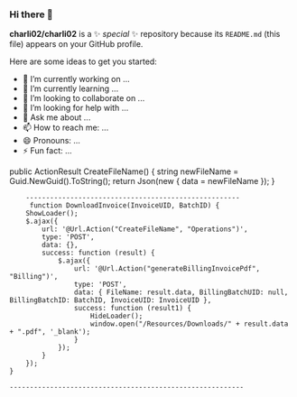 ### Hi there 👋

**charli02/charli02** is a ✨ _special_ ✨ repository because its `README.md` (this file) appears on your GitHub profile.

Here are some ideas to get you started:

- 🔭 I’m currently working on ...
- 🌱 I’m currently learning ...
- 👯 I’m looking to collaborate on ...
- 🤔 I’m looking for help with ...
- 💬 Ask me about ...
- 📫 How to reach me: ...
- 😄 Pronouns: ...
- ⚡ Fun fact: ...

 public ActionResult CreateFileName()
        {
            string newFileName = Guid.NewGuid().ToString();
            return Json(new { data = newFileName });
        }
        
        -----------------------------------------------------
         function DownloadInvoice(InvoiceUID, BatchID) {
        ShowLoader();
        $.ajax({
            url: '@Url.Action("CreateFileName", "Operations")',
            type: 'POST',
            data: {},
            success: function (result) {
                $.ajax({
                    url: '@Url.Action("generateBillingInvoicePdf", "Billing")',
                    type: 'POST',
                    data: { FileName: result.data, BillingBatchUID: null, BillingBatchID: BatchID, InvoiceUID: InvoiceUID },
                    success: function (result1) {
                        HideLoader();
                        window.open("/Resources/Downloads/" + result.data + ".pdf", '_blank');
                    }
                });
            }
        });
    }
    
    ----------------------------------------------------------
    
    
